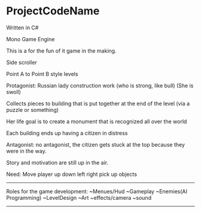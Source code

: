 # ProjectCodeName

Written in C#

Mono Game Engine

This is a for the fun of it game in the making.

Side scroller

Point A to Point B style levels

Protagonist: Russian lady construction work (who is strong, like bull) (She is swoll)

Collects pieces to building that is put together at the end of the level (via a puzzle or something)

Her life goal is to create a monument that is recognized all over the world

Each building ends up having a citizen in distress

Antagonist: no antagonist, the citizen gets stuck at the top because they were in the way. 

Story and motivation are still up in the air.



Need:
Move player up down left right
pick up objects
__________________________________________________________________________
Roles for the game development:
~Menues/Hud
~Gameplay
~Enemies(AI Programming)
~LevelDesign
~Art
~effects/camera
~sound
_____________________________________________________________________________

